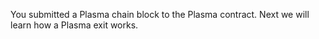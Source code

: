 You submitted a Plasma chain block to the Plasma contract. Next we will learn how a Plasma exit works.
